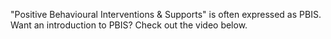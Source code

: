 "Positive Behavioural Interventions & Supports" is often expressed as PBIS. Want an introduction to PBIS? Check out the video below.
